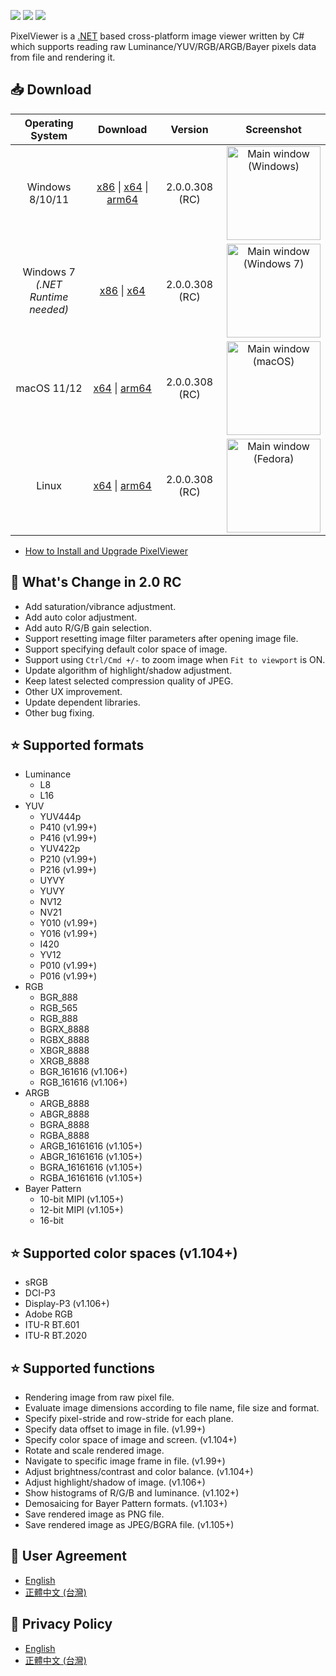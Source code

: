 [![](https://img.shields.io/github/release-date-pre/carina-studio/PixelViewer?style=flat-square)](https://github.com/carina-studio/PixelViewer/releases/tag/1.104.0.1123) [![](https://img.shields.io/github/last-commit/carina-studio/PixelViewer?style=flat-square)](https://github.com/carina-studio/PixelViewer/commits/master) [![](https://img.shields.io/github/license/carina-studio/PixelViewer?style=flat-square)](https://github.com/carina-studio/PixelViewer/blob/master/LICENSE.md)

PixelViewer is a [.NET](https://dotnet.microsoft.com/) based cross-platform image viewer written by C# which supports reading raw Luminance/YUV/RGB/ARGB/Bayer pixels data from file and rendering it.

## 📥 Download

Operating System                      | Download | Version | Screenshot
:------------------------------------:|:--------:|:-------:|:----------:
Windows 8/10/11                       |[x86](https://github.com/carina-studio/PixelViewer/releases/download/2.0.0.308/PixelViewer-2.0.0.308-win-x86.zip) &#124; [x64](https://github.com/carina-studio/PixelViewer/releases/download/2.0.0.308/PixelViewer-2.0.0.308-win-x64.zip) &#124; [arm64](https://github.com/carina-studio/PixelViewer/releases/download/2.0.0.308/PixelViewer-2.0.0.308-win-arm64.zip)|2.0.0.308 (RC)|[<img src="https://carina-studio.github.io/PixelViewer/Screenshot_MainWindow_Windows_Thumb.png" alt="Main window (Windows)" width="150"/>](https://carina-studio.github.io/PixelViewer/Screenshot_MainWindow_Windows.png)
Windows 7<br/>*(.NET Runtime needed)* |[x86](https://github.com/carina-studio/PixelViewer/releases/download/2.0.0.308/PixelViewer-2.0.0.308-win-x86-fx-dependent.zip) &#124; [x64](https://github.com/carina-studio/PixelViewer/releases/download/2.0.0.308/PixelViewer-2.0.0.308-win-x64-fx-dependent.zip)|2.0.0.308 (RC)|[<img src="https://carina-studio.github.io/PixelViewer/Screenshot_MainWindow_Windows7_Thumb.png" alt="Main window (Windows 7)" width="150"/>](https://carina-studio.github.io/PixelViewer/Screenshot_MainWindow_Windows7.png)
macOS 11/12                           |[x64](https://github.com/carina-studio/PixelViewer/releases/download/2.0.0.308/PixelViewer-2.0.0.308-osx-x64.zip) &#124; [arm64](https://github.com/carina-studio/PixelViewer/releases/download/2.0.0.308/PixelViewer-2.0.0.308-osx-arm64.zip)|2.0.0.308 (RC)|[<img src="https://carina-studio.github.io/PixelViewer/Screenshot_MainWindow_macOS_Thumb.png" alt="Main window (macOS)" width="150"/>](https://carina-studio.github.io/PixelViewer/Screenshot_MainWindow_macOS.png)
Linux                                 |[x64](https://github.com/carina-studio/PixelViewer/releases/download/2.0.0.308/PixelViewer-2.0.0.308-linux-x64.zip) &#124; [arm64](https://github.com/carina-studio/PixelViewer/releases/download/2.0.0.308/PixelViewer-2.0.0.308-linux-arm64.zip)|2.0.0.308 (RC)|[<img src="https://carina-studio.github.io/PixelViewer/Screenshot_MainWindow_Fedora_Thumb.png" alt="Main window (Fedora)" width="150"/>](https://carina-studio.github.io/PixelViewer/Screenshot_MainWindow_Fedora.png)

- [How to Install and Upgrade PixelViewer](installation_and_upgrade.md)

## 📣 What's Change in 2.0 RC
- Add saturation/vibrance adjustment.
- Add auto color adjustment.
- Add auto R/G/B gain selection.
- Support resetting image filter parameters after opening image file.
- Support specifying default color space of image.
- Support using ```Ctrl/Cmd +/-``` to zoom image when ```Fit to viewport``` is ON.
- Update algorithm of highlight/shadow adjustment.
- Keep latest selected compression quality of JPEG.
- Other UX improvement.
- Update dependent libraries.
- Other bug fixing.

## ⭐ Supported formats
* Luminance
  * L8
  * L16
* YUV
  * YUV444p
  * P410 (v1.99+)
  * P416 (v1.99+)
  * YUV422p
  * P210 (v1.99+)
  * P216 (v1.99+)
  * UYVY
  * YUVY
  * NV12
  * NV21
  * Y010 (v1.99+)
  * Y016 (v1.99+)
  * I420
  * YV12
  * P010 (v1.99+)
  * P016 (v1.99+)
* RGB
  * BGR_888
  * RGB_565
  * RGB_888
  * BGRX_8888
  * RGBX_8888
  * XBGR_8888
  * XRGB_8888
  * BGR_161616 (v1.106+)
  * RGB_161616 (v1.106+)
* ARGB
  * ARGB_8888
  * ABGR_8888
  * BGRA_8888
  * RGBA_8888
  * ARGB_16161616 (v1.105+)
  * ABGR_16161616 (v1.105+)
  * BGRA_16161616 (v1.105+)
  * RGBA_16161616 (v1.105+)
* Bayer Pattern
  * 10-bit MIPI (v1.105+)
  * 12-bit MIPI (v1.105+)
  * 16-bit
  
## ⭐ Supported color spaces (v1.104+)
* sRGB
* DCI-P3
* Display-P3 (v1.106+)
* Adobe RGB
* ITU-R BT.601
* ITU-R BT.2020

## ⭐ Supported functions
* Rendering image from raw pixel file.
* Evaluate image dimensions according to file name, file size and format.
* Specify pixel-stride and row-stride for each plane.
* Specify data offset to image in file. (v1.99+)
* Specify color space of image and screen. (v1.104+)
* Rotate and scale rendered image.
* Navigate to specific image frame in file. (v1.99+)
* Adjust brightness/contrast and color balance. (v1.104+)
* Adjust highlight/shadow of image. (v1.106+)
* Show histograms of R/G/B and luminance. (v1.102+)
* Demosaicing for Bayer Pattern formats. (v1.103+)
* Save rendered image as PNG file.
* Save rendered image as JPEG/BGRA file. (v1.105+)

## 📜 User Agreement
- [English](user_agreement.md)
- [正體中文 (台灣)](user_agreement_zh-TW.md)

## 📜 Privacy Policy
- [English](privacy_policy.md)
- [正體中文 (台灣)](privacy_policy_zh-TW.md)
